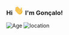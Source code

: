 ### Hi <img src="https://github.com/Andy-Python-Programmer/Andy-Python-Programmer/blob/master/hello.gif" height="25px"> I'm Gonçalo!

![Age](https://img.shields.io/badge/Age-25-blue)
![location](https://img.shields.io/badge/Live%20in-Lisbon-red)

<!--
**Cruziper/cruziper** is a ✨ _special_ ✨ repository because its `README.md` (this file) appears on your GitHub profile.

Here are some ideas to get you started:

- 🔭 I’m currently working on ...
- 🌱 I’m currently learning ...
- 👯 I’m looking to collaborate on ...
- 🤔 I’m looking for help with ...
- 💬 Ask me about ...
- 📫 How to reach me: ...
- 😄 Pronouns: ...
- ⚡ Fun fact: ...
-->
